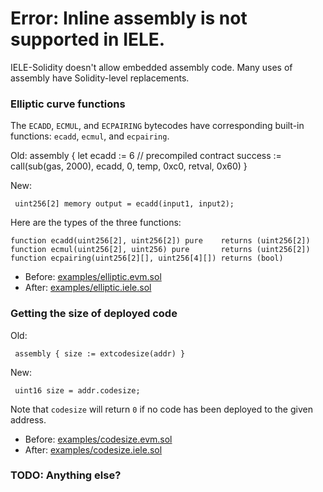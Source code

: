 # Error: Inline assembly is not supported in IELE.

IELE-Solidity doesn't allow embedded assembly code. Many uses of assembly
have Solidity-level replacements.

### Elliptic curve functions

The `ECADD`, `ECMUL`, and `ECPAIRING` bytecodes have corresponding
built-in functions: `ecadd`, `ecmul`, and `ecpairing`.

Old: 
     assembly {
       let ecadd := 6 // precompiled contract
       success := call(sub(gas, 2000), ecadd, 0, temp, 0xc0, retval, 0x60)
     }
 
New:

     uint256[2] memory output = ecadd(input1, input2);


Here are the types of the three functions:
    
    function ecadd(uint256[2], uint256[2]) pure    returns (uint256[2])
    function ecmul(uint256[2], uint256) pure       returns (uint256[2])
    function ecpairing(uint256[2][], uint256[4][]) returns (bool)
    
    
* Before: [examples/elliptic.evm.sol](examples/elliptic.evm.sol)
* After: [examples/elliptic.iele.sol](examples/elliptic.iele.sol)

### Getting the size of deployed code 

Old: 
         
     assembly { size := extcodesize(addr) }
     
New: 
     
     uint16 size = addr.codesize;
      

Note that `codesize` will return `0` if no code has been deployed to the given address.      

* Before: [examples/codesize.evm.sol](examples/codesize.evm.sol)
* After: [examples/codesize.iele.sol](examples/codesize.iele.sol)

### TODO: Anything else?
